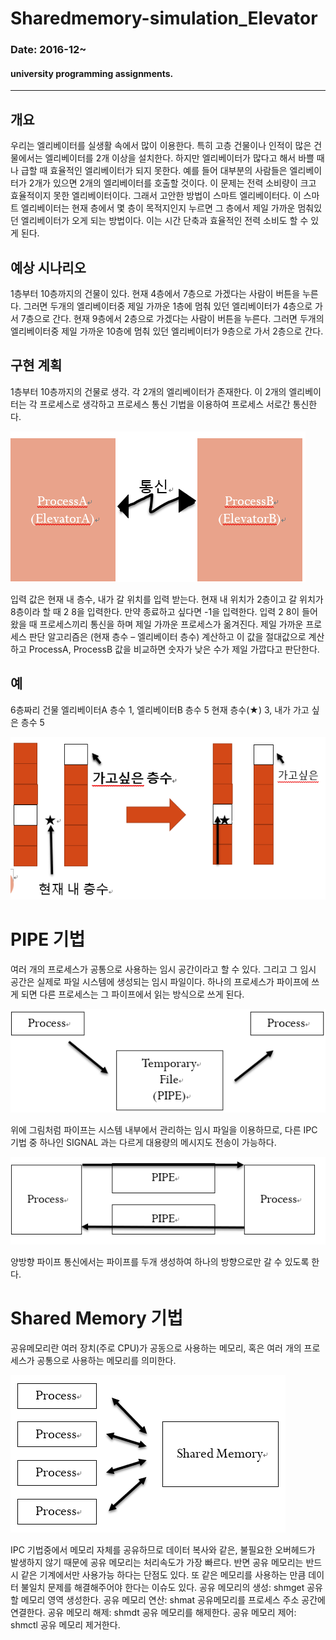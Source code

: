 Sharedmemory-simulation_Elevator
===
### Date: 2016-12~
#### university programming assignments.
-------------
## 개요
우리는 엘리베이터를 실생활 속에서 많이 이용한다. 특히 고층 건물이나 인적이 많은 건물에서는 엘리베이터를 2개 이상을 설치한다. 하지만 엘리베이터가 많다고 해서 바쁠 때나 급할 때 효율적인 엘리베이터가 되지 못한다. 예를 들어 대부분의 사람들은 엘리베이터가 2개가 있으면 2개의 엘리베이터를 호출할 것이다. 이 문제는 전력 소비량이 크고 효율적이지 못한 엘리베이터이다. 그래서 고안한 방법이 스마트 엘리베이터다. 이 스마트 엘리베이터는 현재 층에서 몇 층이 목적지인지 누르면 그 층에서 제일 가까운 멈춰있던 엘리베이터가 오게 되는 방법이다. 이는 시간 단축과 효율적인 전력 소비도 할 수 있게 된다.

## 예상 시나리오
1층부터 10층까지의 건물이 있다. 현재 4층에서 7층으로 가겠다는 사람이 버튼을 누른다. 그러면 두개의 엘리베이터중 제일 가까운 1층에 멈춰 있던 엘리베이터가 4층으로 가서 7층으로 간다. 현재 9층에서 2층으로 가겠다는 사람이 버튼을 누른다. 그러면 두개의 엘리베이터중 제일 가까운 10층에 멈춰 있던 엘리베이터가 9층으로 가서 2층으로 간다.

## 구현 계획
1층부터 10층까지의 건물로 생각. 각 2개의 엘리베이터가 존재한다. 이 2개의 엘리베이터는 각 프로세스로 생각하고 프로세스 통신 기법을 이용하여 프로세스 서로간 통신한다.

![screenshot1](./1.png)

입력 값은 현재 내 층수, 내가 갈 위치를 입력 받는다. 현재 내 위치가 2층이고 갈 위치가 8층이라 할 때 2 8을 입력한다. 만약 종료하고 싶다면 -1을 입력한다.
입력 2 8이 들어왔을 때 프로세스끼리 통신을 하며 제일 가까운 프로세스가 옮겨진다. 제일 가까운 프로세스 판단 알고리즘은 (현재 층수 – 엘리베이터 층수) 계산하고 이 값을 절대값으로 계산하고 ProcessA, ProcessB 값을 비교하면 숫자가 낮은 수가 제일 가깝다고 판단한다.

## 예
6층짜리 건물
엘리베이터A 층수 1, 엘리베이터B 층수 5
현재 층수(★) 3, 내가 가고 싶은 층수 5

![screenshot1](./2.png)

# PIPE 기법
여러 개의 프로세스가 공통으로 사용하는 임시 공간이라고 할 수 있다. 그리고 그 임시 공간은 실제로 파일 시스템에 생성되는 임시 파일이다. 하나의 프로세스가 파이프에 쓰게 되면 다른 프로세스는 그 파이프에서 읽는 방식으로 쓰게 된다.

![screenshot1](./3.png)

위에 그림처럼 파이프는 시스템 내부에서 관리하는 임시 파일을 이용하므로, 다른 IPC 기법 중 하나인 SIGNAL 과는 다르게 대용량의 메시지도 전송이 가능하다.

![screenshot1](./4.png)

양방향 파이프 통신에서는 파이프를 두개 생성하여 하나의 방향으로만 갈 수 있도록 한다.

# Shared Memory 기법
공유메모리란 여러 장치(주로 CPU)가 공동으로 사용하는 메모리, 혹은 여러 개의 프로세스가 공통으로 사용하는 메모리를 의미한다.

![screenshot1](./5.png)

IPC 기법중에서 메모리 자체를 공유하므로 데이터 복사와 같은, 불필요한 오버헤드가 발생하지 않기 때문에 공유 메모리는 처리속도가 가장 빠르다. 반면 공유 메모리는 반드시 같은 기계에서만 사용가능 하다는 단점도 있다. 또 같은 메모리를 사용하는 만큼 데이터 불일치 문제를 해결해주어야 한다는 이슈도 있다.
공유 메모리의 생성: shmget
공유할 메모리 영역 생성한다.
공유 메모리 연산: shmat
공유메모리를 프로세스 주소 공간에 연결한다.
공유 메모리 해제: shmdt
공유 메모리를 해제한다.
공유 메모리 제어: shmctl
공유 메모리 제거한다.

